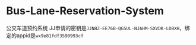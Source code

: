 # Bus-Lane-Reservation-System
公交车道预约系统
JJ申请的密钥是`JJNBZ-EE76B-QG5UL-NJAHM-SXVDK-LDBXH`，绑定的appid是`wx9e81fdf3590993cf`

